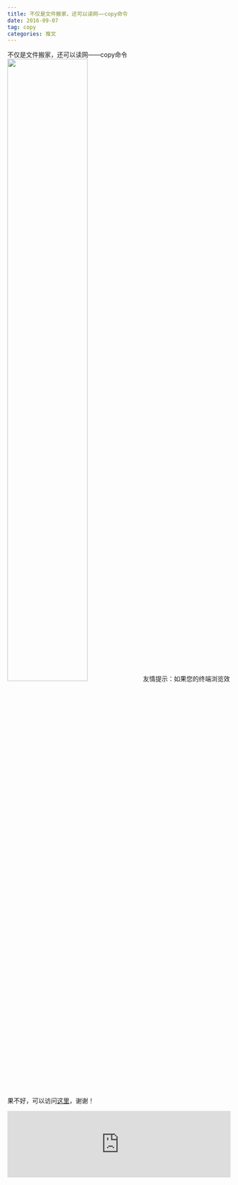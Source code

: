```yaml
---
title: 不仅是文件搬家，还可以读网——copy命令
date: 2016-09-07
tag: copy
categories: 推文
---
```

不仅是文件搬家，还可以读网——copy命令
<img src="http://mmbiz.qpic.cn/mmbiz_png/ACviaWTBFxhZjeTUu41rqFSUGHKtQp9sTjYV5yWPcg4l03ibsYtyyj6R9ncJQBGzkFYKnyibdBlnhAfaLkjGMNc5Q/0?wx_fmt.png" style="width: 60%; height: auto;"/><!--more-->
友情提示：如果您的终端浏览效果不好，可以访问[这里](https://stata-club.github.io/stata_article/2016-09-07.html)，谢谢！
<iframe src="https://stata-club.github.io/stata_article/2016-09-07.html" id="iframepage" frameborder="0" scrolling="no" marginheight="0" marginwidth="0" width="100%" onLoad="iFrameHeight()"></iframe>
<script type="text/javascript" language="javascript">
function iFrameHeight() {
var ifm= document.getElementById("iframepage");
var subWeb = document.frames ? document.frames["iframepage"].document : ifm.contentDocument;   
if(ifm != null && subWeb != null) {
 ifm.height = subWeb.body.scrollHeight;
} 
} 
</script> 
